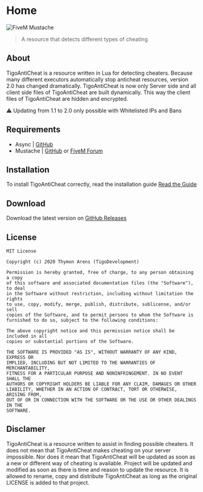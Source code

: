 # Home
![FiveM Mustache](https://i.imgur.com/xulDluF.jpg)

> A resource that detects different types of cheating

## About
TigoAntiCheat is a resource written in Lua for detecting cheaters. Because many different executors automatically stop anticheat resources, version 2.0 has changed dramatically. TigoAntiCheat is now only Server side and all client side files of TigoAntiCheat are built dynamically. This way the client files of TigoAntiCheat are hidden and encrypted.

⚠️ Updating from 1.1 to 2.0 only possible with Whitelisted IPs and Bans

## Requirements
- Async | [GitHub](https://github.com/ESX-Org/async)
- Mustache | [GitHub](https://github.com/TigoDevelopment/FiveM-Mustache) or [FiveM Forum](https://forum.cfx.re/t/fivem-mustache-logic-less-mustache-templates-in-fivem-lua/1159921)

## Installation
To install TigoAntiCheat correctly, read the installation guide [Read the Guide](https://github.com/TigoDevelopment/TigoAntiCheat/blob/master/docs/installation.md)

## Download
Download the latest version on [GitHub Releases](https://github.com/TigoDevelopment/TigoAntiCheat/releases)

## License
```license
MIT License

Copyright (c) 2020 Thymon Arens (TigoDevelopment)

Permission is hereby granted, free of charge, to any person obtaining a copy
of this software and associated documentation files (the "Software"), to deal
in the Software without restriction, including without limitation the rights
to use, copy, modify, merge, publish, distribute, sublicense, and/or sell
copies of the Software, and to permit persons to whom the Software is
furnished to do so, subject to the following conditions:

The above copyright notice and this permission notice shall be included in all
copies or substantial portions of the Software.

THE SOFTWARE IS PROVIDED "AS IS", WITHOUT WARRANTY OF ANY KIND, EXPRESS OR
IMPLIED, INCLUDING BUT NOT LIMITED TO THE WARRANTIES OF MERCHANTABILITY,
FITNESS FOR A PARTICULAR PURPOSE AND NONINFRINGEMENT. IN NO EVENT SHALL THE
AUTHORS OR COPYRIGHT HOLDERS BE LIABLE FOR ANY CLAIM, DAMAGES OR OTHER
LIABILITY, WHETHER IN AN ACTION OF CONTRACT, TORT OR OTHERWISE, ARISING FROM,
OUT OF OR IN CONNECTION WITH THE SOFTWARE OR THE USE OR OTHER DEALINGS IN THE
SOFTWARE.
```

## Disclamer
TigoAntiCheat is a resource written to assist in finding possible cheaters. It does not mean that TigoAntiCheat makes cheating on your server impossible. Nor does it mean that TigoAntiCheat will be updated as soon as a new or different way of cheating is available. Project will be updated and modified as soon as there is time and reason to update the resource. It is allowed to rename, copy and distribute TigoAntiCheat as long as the original LICENSE is added to that project.